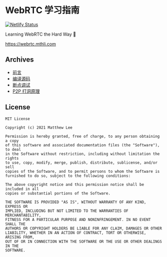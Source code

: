 # WebRTC 学习指南

[![Netlify Status](https://api.netlify.com/api/v1/badges/699205c9-fb01-413c-9ecf-bf5dd0c9e390/deploy-status)](https://app.netlify.com/sites/webrtctutorial/deploys)

Learning WebRTC the Hard Way 👀

<https://webrtc.mthli.com>

## Archives

- [前言](https://webrtc.mthli.com/)
- [编译源码](https://webrtc.mthli.com/basic/webrtc-compilation/)
- [断点调试](https://webrtc.mthli.com/basic/webrtc-breakpoint/)
- [P2P 打洞原理](https://webrtc.mthli.com/basic/p2p-hole-punching/)

## License

```text
MIT License

Copyright (c) 2021 Matthew Lee

Permission is hereby granted, free of charge, to any person obtaining a copy
of this software and associated documentation files (the "Software"), to deal
in the Software without restriction, including without limitation the rights
to use, copy, modify, merge, publish, distribute, sublicense, and/or sell
copies of the Software, and to permit persons to whom the Software is
furnished to do so, subject to the following conditions:

The above copyright notice and this permission notice shall be included in all
copies or substantial portions of the Software.

THE SOFTWARE IS PROVIDED "AS IS", WITHOUT WARRANTY OF ANY KIND, EXPRESS OR
IMPLIED, INCLUDING BUT NOT LIMITED TO THE WARRANTIES OF MERCHANTABILITY,
FITNESS FOR A PARTICULAR PURPOSE AND NONINFRINGEMENT. IN NO EVENT SHALL THE
AUTHORS OR COPYRIGHT HOLDERS BE LIABLE FOR ANY CLAIM, DAMAGES OR OTHER
LIABILITY, WHETHER IN AN ACTION OF CONTRACT, TORT OR OTHERWISE, ARISING FROM,
OUT OF OR IN CONNECTION WITH THE SOFTWARE OR THE USE OR OTHER DEALINGS IN THE
SOFTWARE.
```

